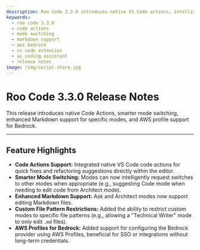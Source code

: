 ```yaml
---
description: Roo Code 3.3.0 introduces native VS Code actions, intelligent mode switching, enhanced Markdown support, and AWS profile configuration for Bedrock provider.
keywords:
  - roo code 3.3.0
  - code actions
  - mode switching
  - markdown support
  - aws bedrock
  - vs code extension
  - ai coding assistant
  - release notes
image: /img/social-share.jpg
---
```


# Roo Code 3.3.0 Release Notes

This release introduces native Code Actions, smarter mode switching, enhanced Markdown support for specific modes, and AWS profile support for Bedrock.

---

## Feature Highlights

*   **Code Actions Support:** Integrated native VS Code code actions for quick fixes and refactoring suggestions directly within the editor.
*   **Smarter Mode Switching:** Modes can now intelligently request switches to other modes when appropriate (e.g., suggesting Code mode when needing to edit code from Architect mode).
*   **Enhanced Markdown Support:** Ask and Architect modes now support editing Markdown files.
*   **Custom File Pattern Restrictions:** Added the ability to restrict custom modes to specific file patterns (e.g., allowing a "Technical Writer" mode to only edit `.md` files).
*   **AWS Profiles for Bedrock:** Added support for configuring the Bedrock provider using AWS Profiles, beneficial for SSO or integrations without long-term credentials.